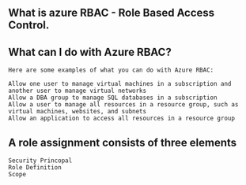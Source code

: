 ## What is azure RBAC - Role Based Access Control.
## What can I do with Azure RBAC?
```
Here are some examples of what you can do with Azure RBAC:

Allow one user to manage virtual machines in a subscription and another user to manage virtual networks
Allow a DBA group to manage SQL databases in a subscription
Allow a user to manage all resources in a resource group, such as virtual machines, websites, and subnets
Allow an application to access all resources in a resource group
```
## A role assignment consists of three elements
```
Security Princopal
Role Definition
Scope
```
